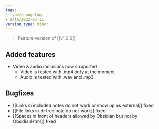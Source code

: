 ```yaml
---
tags:
- type/changelog
- date/2022-03-11
version_type: minor
---
```


> Feature version of [[v1.0.0]].

## Added features
- Video & audio inclusions now supported
	- Video is tested with .mp4 only at the moment
	- Audio is tested with .wav and .mp3

## Bugfixes
- [[Links in included notes do not work or show up as external]] fixed
- [[File links in dirtree note do not work]] fixed
- [[Spaces in front of headers allowed by Obsidian but not by ObsidianHtml]] fixed
